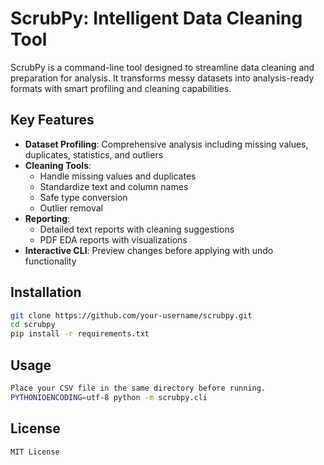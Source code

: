 # ScrubPy: Intelligent Data Cleaning Tool

ScrubPy is a command-line tool designed to streamline data cleaning and preparation for analysis. It transforms messy datasets into analysis-ready formats with smart profiling and cleaning capabilities.

## Key Features

- **Dataset Profiling**: Comprehensive analysis including missing values, duplicates, statistics, and outliers
- **Cleaning Tools**: 
  - Handle missing values and duplicates
  - Standardize text and column names
  - Safe type conversion
  - Outlier removal
- **Reporting**:
  - Detailed text reports with cleaning suggestions
  - PDF EDA reports with visualizations
- **Interactive CLI**: Preview changes before applying with undo functionality

## Installation

```bash
git clone https://github.com/your-username/scrubpy.git
cd scrubpy
pip install -r requirements.txt
```
## Usage
```bash
Place your CSV file in the same directory before running.
PYTHONIOENCODING=utf-8 python -m scrubpy.cli
```

## License
    MIT License

